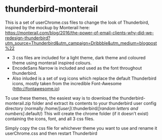 # thunderbird-monterail

This is a set of userChrome.css files to change the look of Thunderbird, inspired by the mockup by Monterail here:
https://monterail.com/blog/2016/the-power-of-email-clients-why-did-we-redesign-thunderbird?utm_source=Thunderbird&utm_campaign=Dribbble&utm_medium=blogpost%22

- 3 css files are included for a light theme, dark theme and coloured theme using monterail inspired colours.
- EncodeSans Narrow is included and used as the font throughout thunderbird.
- Also inluded is a set of svg icons which replace the default Thunderbird icons, mostly taken from the incredible Font-Awesome (http://fontawesome.io)

To use these themes, the easiest way is to download the thunderbird-monterail.zip folder and extract its contents to your
thunderbird user config directory (normally /home/*\[user\]*/.thunderbird/*\[random letters and numbers\]*.default/)
This will create the chrome folder (if it doesn't exist) containing the icons, font, and all 3 css files.

Simply copy the css file for whichever theme you want to use and rename it userChrome.css and then restart Thunderbird
